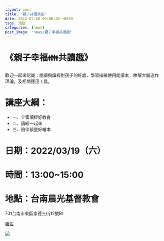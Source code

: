 ```yaml
---
layout: post
title: "親子共讀講座"
date: 2022-02-28 00:00:00 +0800
tags: 活動
categories: [news]
post_image: "news/親子幸福共讀趣"
---
```


# 《親子幸福👪共讀趣》
歡迎一起來認識：閱讀與讀經對孩子的好處，學習操練使用朗讀本，瞭解大腦運作理論，及相關應用工具。

# 講座大綱：

* 一、全家讀經好教育
* 二、讀經一起來
* 三、陪伴孩童好繪本

# 日期：2022/03/19（六）
# 時間：13:00~15:00
# 地點：台南晨光基督教會
701台南市東區崇德三街12號B1

<a class="main-btn main-btn-2" href="https://reurl.cc/GogonD">報名</a>

![]({{site.baseurl}}/assets/images/news/親子幸福共讀趣.jpg)
